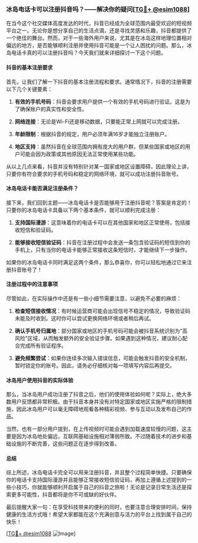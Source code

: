 ### 冰岛电话卡可以注册抖音吗？——解决你的疑问[[TG💪+ @esim1088](https://t.me/s/esim1088)]

在当今这个社交媒体高度发达的时代，抖音已经成为全球范围内最受欢迎的短视频平台之一。无论你是想分享自己的生活点滴，还是寻找灵感和乐趣，抖音都提供了一个绝佳的舞台。然而，对于一些海外用户来说，尤其是在冰岛这样地理位置相对偏远的地方，是否能够顺利注册并使用抖音可能是一个让人困扰的问题。那么，冰岛电话卡真的可以注册抖音吗？今天我们就来详细探讨一下这个问题。

#### 抖音的基本注册要求

首先，让我们了解一下抖音的基本注册流程和要求。通常情况下，抖音的注册需要以下几个关键要素：

1. **有效的手机号码**：抖音会要求用户提供一个有效的手机号码进行验证。这是为了确保账户的真实性和安全性。
   
2. **网络连接**：无论是Wi-Fi还是移动数据，只要能正常上网就可以完成注册。

3. **年龄限制**：根据抖音的规定，用户必须年满16岁才能独立注册账户。

4. **地区支持**：虽然抖音在全球范围内拥有庞大的用户群，但某些国家或地区的用户可能会因为政策或其他原因无法正常使用某些功能。

从以上几点来看，抖音并没有特别针对某一国家或地区设置障碍，因此理论上讲，只要你有符合要求的手机号码和稳定的网络环境，就可以成功注册抖音账号。

#### 冰岛电话卡能否满足注册条件？

接下来，我们回到主题——冰岛电话卡是否能够用于注册抖音呢？答案是肯定的！只要你的冰岛电话卡具备以下两个基本条件，就可以顺利完成注册：

1. **支持国际漫游**：这意味着你的电话卡可以在其他国家和地区正常使用，包括接收短信和验证码。

2. **能够接收短信验证码**：抖音在注册过程中会发送一条包含验证码的短信到你的手机上，只有当你的电话卡能够正常接收这条短信时，才能继续下一步操作。

如果你的冰岛电话卡同时满足这两个条件，那么恭喜你，你可以轻松地通过它来注册抖音账号了！

#### 注册过程中的注意事项

尽管如此，在实际操作中还是有一些小细节需要注意，以避免不必要的麻烦：

1. **检查短信接收情况**：有时候运营商可能会出现信号不稳定的情况，导致验证码未能及时收到。这时你可以尝试更换网络环境或者稍后再试。

2. **确认手机号归属地**：部分国家或地区的手机号码可能会被抖音系统识别为“高风险”区域，从而触发额外的安全验证步骤。如果遇到这种情况，建议耐心配合完成所有验证程序。

3. **避免频繁尝试**：如果你连续多次输入错误信息，可能会触发抖音的安全机制，暂时锁定你的账号。因此，请务必仔细核对每一项填写内容后再提交。

#### 冰岛用户使用抖音的实际体验

那么，当冰岛用户成功注册了抖音之后，他们的使用体验如何呢？实际上，绝大多数用户反馈都非常积极。由于抖音本身并没有对特定国家或地区实施严格的限制措施，因此冰岛用户可以毫无障碍地观看各种精彩视频、参与互动以及发布自己的作品。

当然，也有一部分用户提到，在上传视频时可能会遇到加载速度较慢的问题，这主要是因为冰岛地处偏远，互联网基础设施相对薄弱所致。不过随着技术的进步和基础设施的不断完善，这些问题正在逐步得到改善。

#### 总结

综上所述，冰岛电话卡完全可以用来注册抖音，并且整个过程简单快捷。只要确保你的电话卡支持国际漫游并且能够正常接收短信验证码，再加上遵循上述提到的一些小技巧，你就能够顺利开启属于自己的抖音之旅啦！无论是记录日常生活还是探索更多可能性，抖音都将是你不可或缺的好伙伴。

最后提醒大家一句：在享受科技带来的便利的同时，也要注意合理安排时间，保持健康的生活方式哦！希望大家都能在这个充满创意与活力的平台上找到属于自己的快乐！

[[TG💪+ @esim1088](https://t.me/s/esim1088) ![Image](https://i.postimg.cc/4NQfJmqS/Snipaste-2025-05-13-00-14-12.png)]